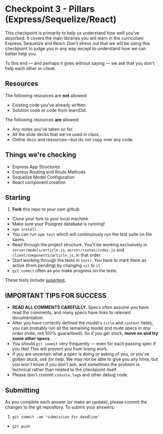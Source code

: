 # Checkpoint 3 - Pillars (Express/Sequelize/React)


This checkpoint is primarily to help us understand how well you've absorbed. It covers the main libraries you will learn in the curriculum: Express, Sequelize and React. Don't stress out that we will be using this checkpoint to judge you in any way except to understand how we can better help you.

To this end — and perhaps it goes without saying — we ask that you don't help each other or cheat.

## Resources

The following resources are **not** allowed:

* Existing code you've already written.
* Solution code or code from learnDot.

The following resources **are** allowed:

* Any notes you've taken so far.
* All the slide decks that we've used in class.
* Online docs and resources—but do not copy over any code.

## Things we're checking

* Express App Structures
* Express Routing and Route Methods
* Sequelize Model Configuration
* React component creation

## Starting

1. **Fork** this repo to your own github
* Clone your fork to your local machine.
* Make sure your Postgres database is running!
* `npm install`
* You can run `npm test` which will continuously run the test suite on file saves.
* Read through the project structure. You'll be working exclusively in `server/models/article.js`, `server/routes/index.js` and `client/components/article.js`, in that order.
* Start working through the tests in `test/`.  You have to mark them as active (from pending) by changing `xit` to `it`
* `git commit` often as you make progress on the tests.

These tests include [supertest](https://github.com/visionmedia/supertest).

## IMPORTANT TIPS FOR SUCCESS

* **READ ALL COMMENTS CAREFULLY.** Specs often assume you have read the comments, and many specs have links to relevant documentation.
* After you have correctly defined the model's `title` and `content` fields, you can probably run all the remaining model and route specs in *any order* (note, not 100% guaranteed). So if you get stuck, **move on and try some other specs**.
* You should `git commit` very frequently — even for each passing spec if you like! This will prevent you from losing work.
* If you are uncertain what a spec is doing or asking of you, or you've gotten stuck, *ask for help*. We may not be able to give you any hints, but you won't know if you don't ask, and sometimes the problem is technical rather than related to the checkpoint itself.
* Please don't commit `console.log`s and other debug code.

## Submitting

As you complete each answer (or make an update), please commit the changes to the git repository.  To submit your answers:

1. `git commit -am 'submission for deadline'`
* `git push`
